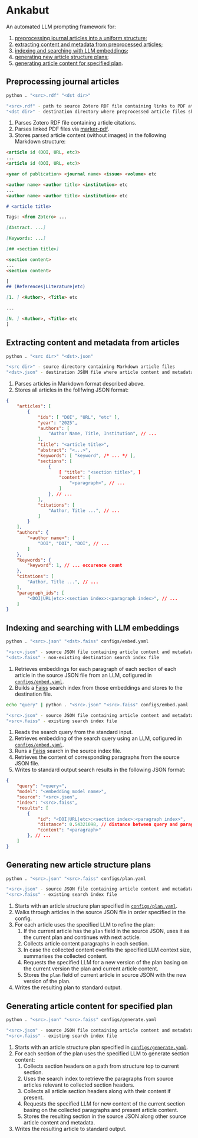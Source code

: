 # Ankabut

An automated LLM prompting framework for:
1. [preprocessing journal articles into a uniform structure](#preprocessing-journal-articles);
2. [extracting content and metadata from preprocessed articles](#extracting-content-and-metadata-from-articles);
3. [indexing and searching with LLM embeddings](#indexing-and-searching-with-llm-embeddings);
4. [generating new article structure plans](#generating-new-article-structure-plans);
5. [generating article content for specified plan](#generating-article-content-for-specified-plan).

## Preprocessing journal articles

```bash
python . "<src>.rdf" "<dst dir>"

"<src>.rdf" - path to source Zotero RDF file containing links to PDF attachments
"<dst dir>" - destination directory where preprocessed article files shall be stored
```

1. Parses Zotero RDF file containing article citations.
2. Parses linked PDF files via [marker-pdf](https://github.com/VikParuchuri/marker).
3. Stores parsed article content (without images) in the following Markdown structure:

```Markdown
<article id (DOI, URL, etc)>
...
<article id (DOI, URL, etc)>

<year of publication> <journal name> <issue> <volume> etc

<author name> <author title> <institution> etc
...
<author name> <author title> <institution> etc

# <article title>

Tags: <from Zotero> ...

[Abstract. ...]

[Keywords: ...]

[## <section title>]

<section content>
...
<section content>

[
## (References|Literature|etc)

[1. ] <Author>, <Title> etc

...

[N. ] <Author>, <Title> etc
]
```

## Extracting content and metadata from articles

```bash
python . "<src dir>" "<dst>.json"

"<src dir>" - source directory containing Markdown article files
"<dst>.json" - destination JSON file where article content and metadata shall be stored
```

1. Parses articles in Markdown format described above.
2. Stores all articles in the follfwing JSON format:

```JSON
{
    "articles": [
        {
            "ids": [ "DOI", "URL", "etc" ],
            "year": "2025",
            "authors": [
                "Author Name, Title, Institution", // ...
            ],
            "title": "<article title>",
            "abstract": "<...>",
            "keywords": [ "keyword", /* ... */ ],
            "sections": [
                {
                    [ "title": "<section title>", ]
                    "content": [
                        "<paragraph>", // ...
                    ]
                }, // ...
            ],
            "citations": [
                "Author, Title ...", // ...
            ]
        }
    ],
    "authors": {
        "<author name>": [
            "DOI", "DOI", "DOI", // ...
        ]
    },
    "keywords": {
        "keyword": 1, // ... occurence count
    },
    "citations": [
        "Author, Title ...", // ...
    ],
    "paragraph_ids": [
        "<DOI|URL|etc>:<section index>:<paragraph index>", // ...
    ]
}
```

## Indexing and searching with LLM embeddings

```bash
python . "<src>.json" "<dst>.faiss" configs/embed.yaml

"<src>.json" - source JSON file containing article content and metadata
"<dst>.faiss" - non-existing destination search index file
```

1. Retrieves embeddings for each paragraph of each section of each article in the source JSON file from an LLM, cofigured in [`configs/embed.yaml`](configs/embed.yaml).
2. Builds a [Faiss](https://github.com/facebookresearch/faiss) search index from those embeddings and stores to the destination file.

```bash
echo "query" | python . "<src>.json" "<src>.faiss" configs/embed.yaml

"<src>.json" - source JSON file containing article content and metadata
"<src>.faiss" - existing search index file
```

1. Reads the search query from the standard input.
2. Retrieves embedding of the search query using an LLM, cofigured in [`configs/embed.yaml`](configs/embed.yaml).
3. Runs a [Faiss](https://github.com/facebookresearch/faiss) search in the source index file.
4. Retrieves the content of corresponding paragraphs from the source JSON file.
5. Writes to standard output search results in the following JSON format:

```JSON
{
    "query": "<query>",
    "model": "<embedding model name>",
    "source": "<src>.json",
    "index": "<src>.faiss",
    "results": [
        {
            "id": "<DOI|URL|etc>:<section index>:<paragraph index>",
            "distance": 0.54321098, // distance between query and paragraph
            "content": "<paragraph>"
        }, // ...  
    ]
}
```

## Generating new article structure plans

```bash
python . "<src>.json" "<src>.faiss" configs/plan.yaml

"<src>.json" - source JSON file containing article content and metadata
"<src>.faiss" - existing search index file
```

1. Starts with an article structure plan specified in [`configs/plan.yaml`](configs/plan.yaml).
2. Walks through articles in the source JSON file in order specified in the config.
3. For each article uses the specified LLM to refine the plan:
    1. If the current article has the `plan` field in the source JSON, uses it as the current plan and continues with next acticle.
    2. Collects article content paragraphs in each section.
    3. In case the collected content overfits the specified LLM context size,  summarises the collected content.
    4. Requests the specified LLM for a new version of the plan basing on the current version the plan and current article content.
    5. Stores the `plan` field of current article in source JSON with the new version of the plan.
4. Writes the resulting plan to standard output.

## Generating article content for specified plan

```bash
python . "<src>.json" "<src>.faiss" configs/generate.yaml

"<src>.json" - source JSON file containing article content and metadata
"<src>.faiss" - existing search index file
```

1. Starts with an article structure plan specified in [`configs/generate.yaml`](configs/generate.yaml).
2. For each section of the plan uses the specified LLM to generate section content:
    1. Collects section headers on a path from structure top to current section.
    2. Uses the search index to retrieve the paragraphs from source articles relevant to collected section headers.
    3. Collects all article section headers along with their content if present.
    4. Requests the specified LLM for new content of the current section basing on the collected paragraphs and present article content.
    5. Stores the resulting section in the source JSON along other source article content and metadata.
3. Writes the resulting article to standard output.

